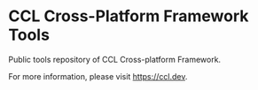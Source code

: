 # CCL Cross-Platform Framework Tools

Public tools repository of CCL Cross-platform Framework.

For more information, please visit https://ccl.dev.
